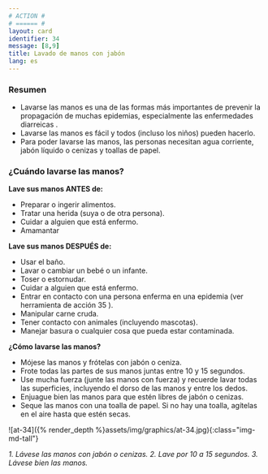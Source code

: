 ```yaml
---
# ACTION #
# ====== #
layout: card
identifier: 34
message: [8,9]
title: Lavado de manos con jabón
lang: es
---
```


### Resumen

- Lavarse las manos es una de las formas más importantes de prevenir la propagación de muchas epidemias, especialmente las enfermedades diarreicas <a class="crosslink" href="{% render_depth %}{% render_link disease|1 %}"><i class="fas fa-external-link-alt" aria-hidden="true"></i></a>.
- Lavarse las manos es fácil y todos (incluso los niños) pueden hacerlo.
- Para poder lavarse las manos, las personas necesitan agua corriente, jabón líquido o cenizas y toallas de papel.

### ¿Cuándo lavarse las manos?
**Lave sus manos ANTES de:**
- Preparar o ingerir alimentos.
- Tratar una herida (suya o de otra persona).
- Cuidar a alguien que está enfermo.
- Amamantar

**Lave sus manos DESPUÉS de:**
- Usar el baño.
- Lavar o cambiar un bebé o un infante.
- Toser o estornudar.
- Cuidar a alguien que está enfermo.
- Entrar en contacto con una persona enferma en una epidemia (ver herramienta de acción 35 <a class="crosslink" href="{% render_depth %}{% render_link action|35 %}"><i class="fas fa-external-link-alt" aria-hidden="true"></i></a>).
- Manipular carne cruda.
- Tener contacto con animales (incluyendo mascotas).
- Manejar basura o cualquier cosa que pueda estar contaminada.

**¿Cómo lavarse las manos?**
- Mójese las manos y frótelas con jabón o ceniza.
- Frote todas las partes de sus manos juntas entre 10 y 15 segundos.
- Use mucha fuerza (junte las manos con fuerza) y recuerde lavar todas las superficies, incluyendo el dorso de las manos y entre los dedos.
- Enjuague bien las manos para que estén libres de jabón o cenizas.
- Seque las manos con una toalla de papel. Si no hay una toalla, agítelas en el aire hasta que estén secas.

![at-34]({% render_depth %}assets/img/graphics/at-34.jpg){:class="img-md-tall"}

*1. Lávese las manos con jabón o cenizas. 2. Lave por 10 a 15 segundos. 3. Lávese bien las manos.*
